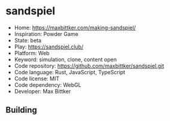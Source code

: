 # sandspiel

- Home: https://maxbittker.com/making-sandspiel/
- Inspiration: Powder Game
- State: beta
- Play: https://sandspiel.club/
- Platform: Web
- Keyword: simulation, clone, content open
- Code repository: https://github.com/maxbittker/sandspiel.git
- Code language: Rust, JavaScript, TypeScript
- Code license: MIT
- Code dependency: WebGL
- Developer: Max Bittker

## Building
